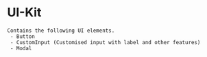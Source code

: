 # UI-Kit

    Contains the following UI elements.
     - Button
     - CustomInput (Customised input with label and other features)
     - Modal
